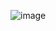 ![image](https://user-images.githubusercontent.com/65335438/142726022-e5993dea-bab0-48da-8a7d-d884dffe87c4.png)

